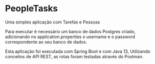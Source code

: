# PeopleTasks

Uma simples aplicação com Tarefas e Pessoas

Para executar é necessário um banco de dados Postgres criado, adicionando no application.properties o username e o password correspondente ao seu banco de dados.

Esta aplicação foi executada com Spring Boot e com Java 13, Utilizando conceitos de API REST, as rotas foram testadas através do Postman.
